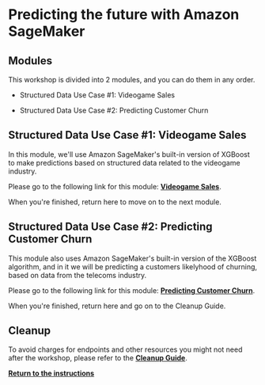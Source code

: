 # Predicting the future with Amazon SageMaker

## Modules

This workshop is divided into 2 modules, and you can do them in any order.

- Structured Data Use Case #1:  Videogame Sales 

- Structured Data Use Case #2:  Predicting Customer Churn

## Structured Data Use Case #1:  Videogame Sales

In this module, we'll use Amazon SageMaker's built-in version of XGBoost to make predictions based on structured data related to the videogame industry. 

Please go to the following link for this module:  [**Videogame Sales**](../modules/Video_Game_Sales.md). 

When you're finished, return here to move on to the next module.  

## Structured Data Use Case #2:  Predicting Customer Churn

This module also uses Amazon SageMaker's built-in version of the XGBoost algorithm, and in it we will be predicting a customers likelyhood of churning, based on data from the telecoms industry.

Please go to the following link for this module:  [**Predicting Customer Churn**](../modules/Predicting_Customer_Churn.md). 

When you're finished, return here and go on to the Cleanup Guide.  

## Cleanup

To avoid charges for endpoints and other resources you might not need after the workshop, please refer to the [**Cleanup Guide**](../CleanupGuide).

[**Return to the instructions**](../)